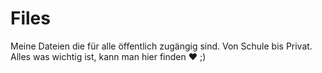 # Files
Meine Dateien die für alle öffentlich zugängig sind.
Von Schule bis Privat. Alles was wichtig ist, kann man hier finden ♥️ ;)
